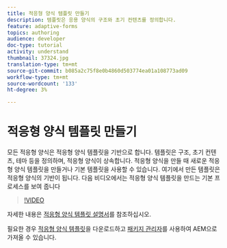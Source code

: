```yaml
---
title: 적응형 양식 템플릿 만들기
description: 템플릿은 응용 양식의 구조와 초기 컨텐츠를 정의합니다.
feature: adaptive-forms
topics: authoring
audience: developer
doc-type: tutorial
activity: understand
thumbnail: 37324.jpg
translation-type: tm+mt
source-git-commit: b085a2c75f8e0b4860d503774ea01a108773ad09
workflow-type: tm+mt
source-wordcount: '133'
ht-degree: 3%

---
```



# 적응형 양식 템플릿 만들기

모든 적응형 양식은 적응형 양식 템플릿을 기반으로 합니다. 템플릿은 구조, 초기 컨텐츠, 테마 등을 정의하며, 적응형 양식이 상속합니다. 적응형 양식을 만들 때 새로운 적응형 양식 템플릿을 만들거나 기본 템플릿을 사용할 수 있습니다.
여기에서 만든 템플릿은 적응형 양식의 기반이 됩니다.
다음 비디오에서는 적응형 양식 템플릿을 만드는 기본 프로세스를 보여 줍니다

>[!VIDEO](https://video.tv.adobe.com/v/37324/quality=9)

자세한 내용은 [적응형 양식 템플릿 설명서](https://docs.adobe.com/content/help/en/experience-manager-65/forms/adaptive-forms-advanced-authoring/template-editor.html)를 참조하십시오.

필요한 경우 [적응형 양식 템플릿](assets/peak-application-template.zip)을 다운로드하고 [패키지 관리자](http://localhost:4502/crx/packmgr/index.jsp)를 사용하여 AEM으로 가져올 수 있습니다.




